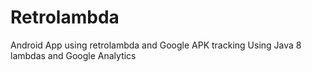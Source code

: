 # Retrolambda
Android App using retrolambda and Google APK tracking
Using Java 8 lambdas and Google Analytics
